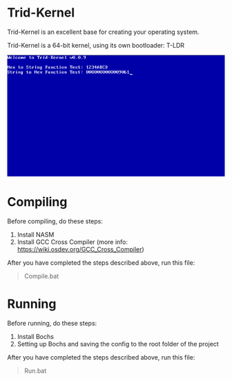 # Trid-Kernel
Trid-Kernel is an excellent base for creating your operating system.

Trid-Kernel is a 64-bit kernel, using its own bootloader: T-LDR

![Alt text](https://raw.githubusercontent.com/Medy-Qwerty/Trid-Kernel/dev/assets/Screenshot.png)

# Compiling
Before compiling, do these steps:
1. Install NASM
2. Install GCC Cross Compiler (more info: https://wiki.osdev.org/GCC_Cross_Compiler)


After you have completed the steps described above, run this file:
> Compile.bat

# Running
Before running, do these steps:
1. Install Bochs
2. Setting up Bochs and saving the config to the root folder of the project

After you have completed the steps described above, run this file:
> Run.bat

